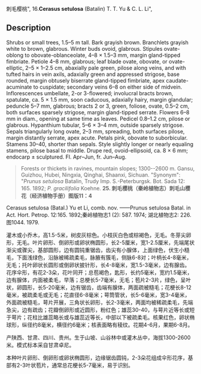 刺毛樱桃",
16.**Cerasus setulosa** (Batalin) T. T. Yu & C. L. Li",

## Description
Shrubs or small trees, 1.5–5 m tall. Bark grayish brown. Branchlets grayish white to brown, glabrous. Winter buds ovoid, glabrous. Stipules ovate-oblong to obovate-oblanceolate, 4–8 × 1.5–3 mm, margin gland-tipped fimbriate. Petiole 4–8 mm, glabrous; leaf blade ovate, obovate, or ovate-elliptic, 2–5 × 1–2.5 cm, abaxially pale green, pilose along veins, and with tufted hairs in vein axils, adaxially green and appressed strigose, base rounded, margin obtusely biserrate gland-tipped fimbriate, apex caudate-acuminate to cuspidate; secondary veins 6–8 on either side of midvein. Inflorescences umbellate, 2-or 3-flowered; involucral bracts brown, spatulate, ca. 5 × 1.5 mm, soon caducous, adaxially hairy, margin glandular; peduncle 5–7 mm, glabrous; bracts 2 or 3, green, foliose, ovate, 0.5–2 cm, both surfaces sparsely strigose, margin gland-tipped serrate. Flowers 6–8 mm in diam., opening at same time as leaves. Pedicel 0.8–1.2 cm, pilose or glabrous. Hypanthium tubular, 5–6 × 3–4 mm, outside sparsely strigose. Sepals triangularly long ovate, 2–3 mm, spreading, both surfaces pilose, margin distantly serrate, apex acute. Petals pink, obovate to suborbicular. Stamens 30–40, shorter than sepals. Style slightly longer or nearly equaling stamens, pilose basal to middle. Drupe red, ovoid-ellipsoid, ca. 8 × 6 mm; endocarp ± sculptured. Fl. Apr–Jun, fr. Jun–Aug.

> Forests or thickets in ravines, mountain slopes; 1300--2600 m. Gansu, Guizhou, Hubei, Ningxia, Qinghai, Shaanxi, Sichuan.
  "Synonym": "*Prunus setulosa* Batalin, Trudy Imp. S.-Peterburgsk. Bot. Sada 12: 165. 1892; *P. gracilifolia* Koehne.
**25. 刺毛樱桃（秦岭植物志）刺毛山樱花（经济植物手册）图版11：4**

Cerasus setulosa (Batal.) Yu et Li, comb. nov. ——Prunus setulosa Batal. in Act. Hort. Petrop. 12:165. 1892;秦岭植物志1 (2): 587. 1974; 湖北植物志2: 226. 图1044. 1979.

灌木或小乔木，高1.5-5米，树皮灰棕色。小枝灰白色或棕褐色，无毛。冬芽尖卵形，无毛。叶片卵形、倒卵形或卵状椭圆形，长2-5厘米，宽1-2.5厘米，先端尾状渐尖或骤尖，基部圆形，边有圆钝重锯齿，齿尖有小腺体，上面绿色，伏生小糙毛，下面浅绿色，沿脉被稀疏柔毛，脉腋有簇毛，侧脉6-8对；叶柄长4-8毫米，无毛；托叶卵状长圆形或倒卵状披针形，长4-8毫米，宽1.5-3毫米，边有腺齿。花序伞形，有花2-3朵，花叶同开；总苞褐色，匙形，长约5毫米，宽约1.5毫米，边有腺体，内面被柔毛，早落；总梗长5-7毫米，无毛；苞片2-3片，绿色，呈叶状，卵圆形，长5-20毫米，边有锯齿，齿端有腺体，两面疏被糙毛；花梗长8-12毫米，被疏柔毛或无毛；花直径6-8毫米；萼筒管状，长5-6毫米，宽3-4毫米，外面疏被糙毛，萼片开展，三角状长卵形，长2-3毫米，两面均被稀疏柔毛，先端急尖，边有疏齿；花瓣倒卵形或近圆形，粉红色；雄蕊30-40，与萼片近等长或短于萼片；花柱比雄蕊略长或与雄蕊近等长，中部以下被疏柔毛。核果红色，卵状椭球形，纵径约8毫米，横径约6毫米；核表面略有稜纹。花期4-6月，果期6-8月。

产陕西、甘肃、四川、贵州。生于山坡、山谷林中或灌木丛中，海拔1300-2600米。模式标本采自甘肃卓尼。

本种叶片卵形、倒卵形或卵状椭圆形，边缘锯齿圆钝，2-3朵花组成伞形花序，基部有2-3叶状苞片，通常总花梗长5-7毫米，易于识别。
